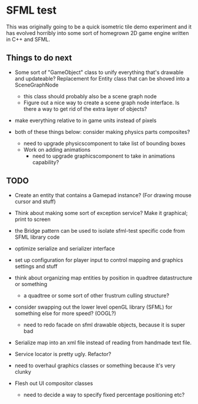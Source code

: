 SFML test
=========

This was originally going to be a quick isometric tile demo experiment and it has evolved horribly into some sort of homegrown 2D game engine written in C++ and SFML.

Things to do next
-----------------
* Some sort of "GameObject" class to unify everything that's drawable and updateable? Replacement for Entity class that can be shoved into a SceneGraphNode
   * this class should probably also be a scene graph node
   * Figure out a nice way to create a scene graph node interface. Is there a way to get rid of the extra layer of objects?

* make everything relative to in game units instead of pixels

* both of these things below: consider making physics parts composites?
   * need to upgrade physicscomponent to take list of bounding boxes
   * Work on adding animations
      * need to upgrade graphicscomponent to take in animations capability?

TODO
----

* Create an entity that contains a Gamepad instance? (For drawing mouse cursor and stuff)

* Think about making some sort of exception service? Make it graphical; print to screen
 
* the Bridge pattern can be used to isolate sfml-test specific code from SFML library code

* optimize serialize and serializer interface

* set up configuration for player input to control mapping and graphics settings and stuff

* think about organizing map entities by position in quadtree datastructure or something
   * a quadtree or some sort of other frustrum culling structure?

* consider swapping out the lower level openGL library (SFML) for something else for more speed? (OOGL?)
   * need to redo facade on sfml drawable objects, because it is super bad

* Serialize map into an xml file instead of reading from handmade text file.

* Service locator is pretty ugly. Refactor?

* need to overhaul graphics classes or something because it's very clunky

* Flesh out UI compositor classes
   * need to decide a way to specify fixed percentage positioning etc?
